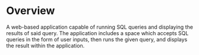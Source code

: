 # Overview
A web-based application capable of running SQL queries and displaying the results of said query. The application includes a space which accepts SQL queries in the form of user inputs, then runs the given query, and displays the result within the application.
